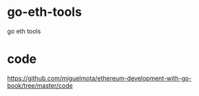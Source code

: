 # go-eth-tools
go eth tools

# code
https://github.com/miguelmota/ethereum-development-with-go-book/tree/master/code


